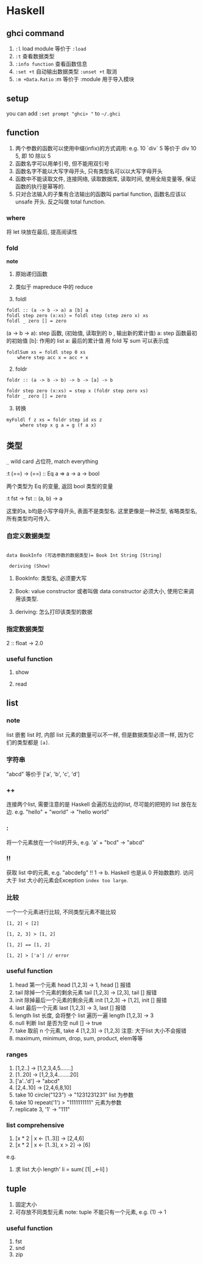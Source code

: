 # Haskell

## ghci command
1. `:l` load module 等价于 `:load`
2. `:t` 查看数据类型
3. `:info function` 查看函数信息
4. `:set +t` 自动输出数据类型 `:unset +t` 取消
5. `:m +Data.Ratio` :m 等价于 :module 用于导入模块

## setup
you can add `:set prompt "ghci> "` to `~/.ghci`

## function
1. 两个参数的函数可以使用中缀(infix)的方式调用: e.g. 10 \`div\` 5 等价于 div 10 5, 即 10 除以 5
2. 函数名字可以用单引号, 但不能用双引号
3. 函数名字不能以大写字母开头, 只有类型名可以以大写字母开头
4. 函数中不能读取文件, 连接网络, 读取数据库, 读取时间, 使用全局变量等, 保证函数的执行是幂等的.
5. 只对合法输入的子集有合法输出的函数叫 partial function, 函数名应该以 unsafe 开头. 反之叫做 total function.

### where
将 let 块放在最后, 提高阅读性

### fold

**note**

1. 原始递归函数
2. 类似于 mapreduce 中的 reduce

1. foldl

```
foldl :: (a -> b -> a) a [b] a
foldl step zero (x:xs) = foldl step (step zero x) xs 
foldl _ zero [] = zero
```

(a -> b -> a): step 函数, (初始值, 读取到的 b , 输出新的累计值)
a: step 函数最初的初始值
[b]: 作用的 list
a: 最后的累计值
用 fold 写 sum 可以表示成
```
foldlSum xs = foldl step 0 xs
    where step acc x = acc + x
```

2. foldr

```
foldr :: (a -> b -> b) -> b -> [a] -> b

foldr step zero (x:xs) = step x (foldr step zero xs) 
foldr _ zero [] = zero
```

3. 转换

```
myFoldl f z xs = foldr step id xs z 
     where step x g a = g (f a x)
```

## 类型



`_` wild card 占位符, match everything



:t (==) -> (==) :: Eq a => a -> a -> bool

两个类型为 Eq 的变量, 返回 bool 类型的变量



:t fst -> fst :: (a, b) -> a

这里的a, b均是小写字母开头, 表面不是类型名. 这里更像是一种泛型, 省略类型名, 所有类型均可传入.



### 自定义数据类型

```

data BookInfo (可选参数的数据类型)= Book Int String [String]

 deriving (Show)

```

1. BookInfo: 类型名, 必须要大写

2. Book: value constructor 或者叫做 data constructor 必须大小, 使用它来调用该类型.

3. deriving: 怎么打印该类型的数据



### 指定数据类型

2 :: float -> 2.0



### useful function

1. show

2. read

## list

### note
list 嵌套 list 时, 内部 list 元素的数量可以不一样, 但是数据类型必须一样, 因为它们的类型都是 `[a]`.

### 字符串
"abcd" 等价于 ['a', 'b', 'c', 'd']

### ++
连接两个list, 需要注意的是 Haskell 会遍历左边的list, 尽可能的把短的 list 放在左边. e.g. "hello" + "world" -> "hello world"

### :
将一个元素放在一个list的开头, e.g. 'a' + "bcd" -> "abcd"

### !!
获取 list 中的元素, e.g. "abcdefg" !! 1 -> b. Haskell 也是从 0 开始数数的. 访问大于 list 大小的元素会Exception `index too large`.

### 比较
一个一个元素进行比较, 不同类型元素不能比较
```
[1, 2] < [2]

[1, 2, 3] > [1, 2]

[1, 2] == [1, 2]

[1, 2] > ['a'] // error
```

### useful function
1. head 第一个元素 head [1,2,3] -> 1, head [] 报错
2. tail 除掉一个元素的剩余元素 tail [1,2,3] -> [2,3], tail [] 报错
3. init 除掉最后一个元素的剩余元素 init [1,2,3] -> [1,2], init [] 报错
4. last 最后一个元素 last [1,2,3] -> 3, last [] 报错
5. length list 长度, 会将整个 list 遍历一遍 length [1,2,3] -> 3
6. null 判断 list 是否为空  null [] -> true
7. take 取前 n 个元素, take 4 [1,2,3] -> [1,2,3] 注意: 大于list 大小不会报错
8. maximum, minimum, drop, sum, product, elem等等

### ranges
1. [1,2..] -> [1,2,3,4,5.......]
2. [1..20] -> [1,2,3,4........20]
3. ['a'..'d'] -> "abcd"
4. [2,4..10] -> [2,4,6,8,10]
5. take 10 circle("123") -> "1231231231"  list 为参数
6. take 10 repeat('1') > "1111111111" 元素为参数
7. replicate 3, '1' ->  "111"

### list comprehensive
1. [x * 2 | x <- [1..3]]  -> [2,4,6]
2. [x * 2 | x <- [1..3], x > 2]   -> [6]

e.g.
1. 求 list 大小 length' li = sum( [1| _<-li] )

## tuple
1. 固定大小
2. 可存放不同类型元素
note: tuple 不能只有一个元素, e.g. (1) -> 1

### useful function
1. fst
2. snd
3. zip

